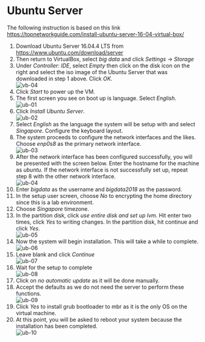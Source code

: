 # Ubuntu Server
The following instruction is based on this link https://topnetworkguide.com/install-ubuntu-server-16-04-virtual-box/
1. Download Ubuntu Server 16.04.4 LTS from https://www.ubuntu.com/download/server
1. Then return to VirtualBox, select _big data_ and click _Settings_ -> _Storage_
1. Under _Controller: IDE_, select _Empty_ then click on the disk icon on the right and select the iso image of the Ubuntu Server that was downloaded in step 1 above. Click _OK_.\
![vb-04](./docs/assets/virtualbox/vb-04.png)
1. Click _Start_ to power up the VM.
1. The first screen you see on boot up is language. Select _English_.\
![ub-01](./docs/assets/ubuntu/ub-01.png)
1. Click _Install Ubuntu Server_.\
![ub-02](./docs/assets/ubuntu/ub-02.png)
1. Select _English_ as the language the system will be setup with and select _Singapore_. Configure the keyboard layout.
1. The system proceeds to configure the network interfaces and the likes. Choose _enp0s8_ as the primary network interface.\
![ub-03](./docs/assets/ubuntu/ub-03.png)
1. After the network interface has been configured successfully, you will be presented with the screen below. Enter the hostname for the machine as _ubuntu_. If the network interface is not successfully set up, repeat step 8 with the other network interface.\
![ub-04](./docs/assets/ubuntu/ub-04.png)
1. Enter _bigdata_ as the username and _bigdata2018_ as the password.
1. In the setup user screen, choose _No_ to encrypting the home directory since this is a lab environment.
1. Choose _Singapore_ timezone.
1. In the partition disk, click _use entire disk and set up lvm_. Hit enter two times, click _Yes_ to writing changes. In the partition disk, hit continue and click _Yes_.\
![ub-05](./docs/assets/ubuntu/ub-05.png)
1. Now the system will begin installation. This will take a while to complete.\
![ub-06](./docs/assets/ubuntu/ub-06.png)
1. Leave blank and click _Continue_\
![ub-07](./docs/assets/ubuntu/ub-07.png)
1. Wait for the setup to complete\
![ub-08](./docs/assets/ubuntu/ub-08.png)
1. Click on _no automatic update_ as it will be done manually.
1. Accept the defaults as we do not need the server to perform these functions.\
![ub-09](./docs/assets/ubuntu/ub-09.png)
1. Click _Yes_ to install grub bootloader to mbr as it is the only OS on the virtual machine.
1. At this point, you will be asked to reboot your system because the installation has been completed.\
![ub-10](./docs/assets/ubuntu/ub-10.png)